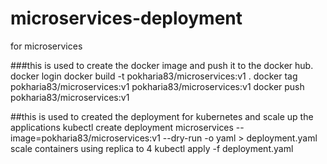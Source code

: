# microservices-deployment
for microservices


###this is used to create the docker image and push it to the docker hub.
docker login 
docker build -t pokharia83/microservices:v1 .
docker tag pokharia83/microservices:v1 pokharia83/microservices:v1
docker push pokharia83/microservices:v1


##this is used to created the deployment for kubernetes and scale up the applications
kubectl create deployment microservices  --image=pokharia83/microservices:v1  --dry-run -o yaml > deployment.yaml
scale containers using replica to 4
kubectl apply -f deployment.yaml   
